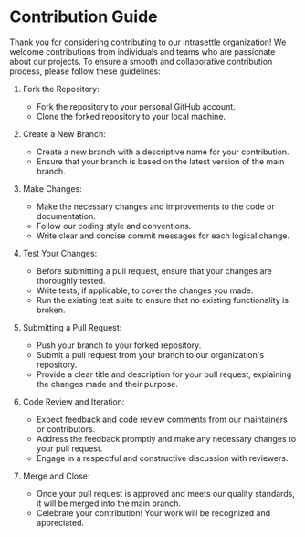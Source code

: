# Contribution Guide

Thank you for considering contributing to our intrasettle organization! We welcome contributions from individuals and teams who are passionate about our projects. To ensure a smooth and collaborative contribution process, please follow these guidelines:

1. Fork the Repository:
   - Fork the repository to your personal GitHub account.
   - Clone the forked repository to your local machine.

2. Create a New Branch:
   - Create a new branch with a descriptive name for your contribution.
   - Ensure that your branch is based on the latest version of the main branch.

3. Make Changes:
   - Make the necessary changes and improvements to the code or documentation.
   - Follow our coding style and conventions.
   - Write clear and concise commit messages for each logical change.

4. Test Your Changes:
   - Before submitting a pull request, ensure that your changes are thoroughly tested.
   - Write tests, if applicable, to cover the changes you made.
   - Run the existing test suite to ensure that no existing functionality is broken.

5. Submitting a Pull Request:
   - Push your branch to your forked repository.
   - Submit a pull request from your branch to our organization's repository.
   - Provide a clear title and description for your pull request, explaining the changes made and their purpose.

6. Code Review and Iteration:
   - Expect feedback and code review comments from our maintainers or contributors.
   - Address the feedback promptly and make any necessary changes to your pull request.
   - Engage in a respectful and constructive discussion with reviewers.

7. Merge and Close:
   - Once your pull request is approved and meets our quality standards, it will be merged into the main branch.
   - Celebrate your contribution! Your work will be recognized and appreciated.
